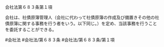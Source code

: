 会社法第６８３条第１項

会社は、社債原簿管理人（会社に代わって社債原簿の作成及び備置きその他の社債原簿に関する事務を行う者をいう。以下同じ。）を定め、当該事務を行うことを委託することができる。

#会社法
#会社法/第６８３条
#会社法/第６８３条/第１項
